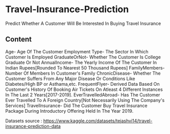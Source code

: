 # Travel-Insurance-Prediction
Predict Whether A Customer Will Be Interested In Buying Travel Insurance

## Content
Age- Age Of The Customer
Employment Type- The Sector In Which Customer Is Employed
GraduateOrNot- Whether The Customer Is College Graduate Or Not
AnnualIncome- The Yearly Income Of The Customer In Indian Rupees[Rounded To Nearest 50 Thousand Rupees]
FamilyMembers- Number Of Members In Customer's Family
ChronicDisease- Whether The Customer Suffers From Any Major Disease Or Conditions Like Diabetes/High BP or Asthama,etc.
FrequentFlyer- Derived Data Based On Customer's History Of Booking Air Tickets On Atleast 4 Different Instances In The Last 2 Years[2017-2019].
EverTravelledAbroad- Has The Customer Ever Travelled To A Foreign Country[Not Necessarily Using The Company's Services]
TravelInsurance- Did The Customer Buy Travel Insurance Package During Introductory Offering Held In The Year 2019.

Datasets source : https://www.kaggle.com/datasets/tejashvi14/travel-insurance-prediction-data
